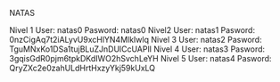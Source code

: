 NATAS

Nivel 1
User: natas0 
Pasword: natas0
Nivel2
User: natas1
Pasword: 0nzCigAq7t2iALyvU9xcHlYN4MlkIwlq
Nivel 3
User: natas2
Pasword: TguMNxKo1DSa1tujBLuZJnDUlCcUAPlI 
Nivel 4
User: natas3
Pasword: 3gqisGdR0pjm6tpkDKdIWO2hSvchLeYH
Nivel 5
User: natas4
Pasword: QryZXc2e0zahULdHrtHxzyYkj59kUxLQ